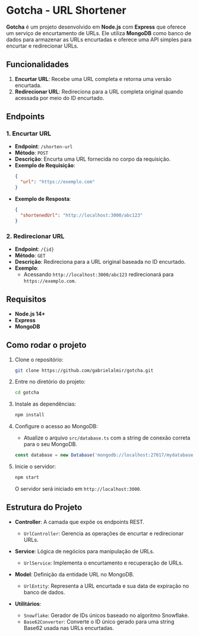 # Gotcha - URL Shortener

**Gotcha** é um projeto desenvolvido em **Node.js** com **Express** que oferece um serviço de encurtamento de URLs. Ele utiliza **MongoDB** como banco de dados para armazenar as URLs encurtadas e oferece uma API simples para encurtar e redirecionar URLs.

## Funcionalidades

1. **Encurtar URL**: Recebe uma URL completa e retorna uma versão encurtada.
2. **Redirecionar URL**: Redireciona para a URL completa original quando acessada por meio do ID encurtado.

## Endpoints

### 1. Encurtar URL
- **Endpoint**: `/shorten-url`
- **Método**: `POST`
- **Descrição**: Encurta uma URL fornecida no corpo da requisição.
- **Exemplo de Requisição**:
  ```json
  {
    "url": "https://exemplo.com"
  }
  ```
- **Exemplo de Resposta**:
  ```json
  {
    "shortenedUrl": "http://localhost:3000/abc123"
  }
  ```

### 2. Redirecionar URL
- **Endpoint**: `/{id}`
- **Método**: `GET`
- **Descrição**: Redireciona para a URL original baseada no ID encurtado.
- **Exemplo**:
  - Acessando `http://localhost:3000/abc123` redirecionará para `https://exemplo.com`.

## Requisitos

- **Node.js 14+**
- **Express**
- **MongoDB**

## Como rodar o projeto

1. Clone o repositório:
   ```bash
   git clone https://github.com/gabrielalmir/gotcha.git
   ```

2. Entre no diretório do projeto:
   ```bash
   cd gotcha
   ```

3. Instale as dependências:
   ```bash
   npm install
   ```

4. Configure o acesso ao MongoDB:
   - Atualize o arquivo `src/database.ts` com a string de conexão correta para o seu MongoDB.
   ```typescript
   const database = new Database('mongodb://localhost:27017/mydatabase'); // Ajuste para o seu ambiente
   ```

5. Inicie o servidor:
   ```bash
   npm start
   ```

   O servidor será iniciado em `http://localhost:3000`.

## Estrutura do Projeto

- **Controller**: A camada que expõe os endpoints REST.
  - `UrlController`: Gerencia as operações de encurtar e redirecionar URLs.

- **Service**: Lógica de negócios para manipulação de URLs.
  - `UrlService`: Implementa o encurtamento e recuperação de URLs.

- **Model**: Definição da entidade URL no MongoDB.
  - `UrlEntity`: Representa a URL encurtada e sua data de expiração no banco de dados.

- **Utilitários**:
  - `Snowflake`: Gerador de IDs únicos baseado no algoritmo Snowflake.
  - `Base62Converter`: Converte o ID único gerado para uma string Base62 usada nas URLs encurtadas.
